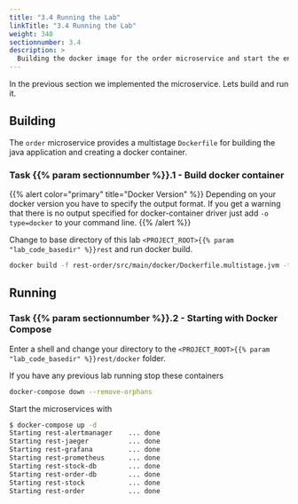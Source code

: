```yaml
---
title: "3.4 Running the Lab"
linkTitle: "3.4 Running the Lab"
weight: 340
sectionnumber: 3.4
description: >
  Building the docker image for the order microservice and start the environment.
---
```


In the previous section we implemented the microservice. Lets build and run it.


## Building

The `order` microservice provides a multistage `Dockerfile` for building the java application and creating a docker container.


### Task {{% param sectionnumber %}}.1 - Build docker container

{{% alert color="primary" title="Docker Version" %}}
Depending on your docker version you have to specify the output format. If you get a warning that there is no output specified for docker-container driver just add `-o type=docker` to your command line.
{{% /alert %}}

Change to base directory of this lab `<PROJECT_ROOT>{{% param "lab_code_basedir" %}}rest` and run docker build.

```bash
docker build -f rest-order/src/main/docker/Dockerfile.multistage.jvm -t {{% param "image_prefix" %}}rest-order:latest rest-order
```


## Running


### Task {{% param sectionnumber %}}.2 - Starting with Docker Compose

Enter a shell and change your directory to the `<PROJECT_ROOT>{{% param "lab_code_basedir" %}}rest/docker` folder.

If you have any previous lab running stop these containers
```bash
docker-compose down --remove-orphans
```

Start the microservices with
```bash
$ docker-compose up -d
Starting rest-alertmanager    ... done
Starting rest-jaeger          ... done
Starting rest-grafana         ... done
Starting rest-prometheus      ... done
Starting rest-stock-db        ... done
Starting rest-order-db        ... done
Starting rest-stock           ... done
Starting rest-order           ... done
```

